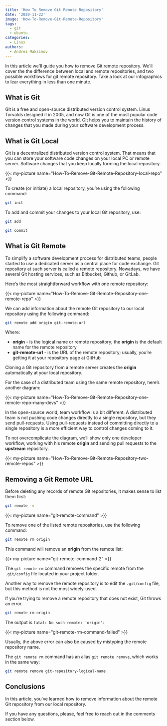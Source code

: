 ```yaml
---
title: 'How To Remove Git Remote Repository'
date: '2020-11-22'
image: 'How-To-Remove-Git-Remote-Repository'
tags:
  - git
  - ubuntu
categories:
  - Linux
authors:
  - Andrei Maksimov
---
```


In this article we'll guide you how to remove Git remote repository. We'll cover the the difference between local and remote repositories, and two possible workflows for git remote repository. Take a look at our infographics to lear everything in less than one minute.

## What is Git

Git is a free and open-source distributed version control system. Linus Torvalds designed it in 2005, and now Git is one of the most popular code version control systems in the world. Git helps you to maintain the history of changes that you made during your software development process.

## What is Git Local

Git is a decentralized distributed version control system. That means that you can store your software code changes on your local PC or remote server. Software changes that you keep locally forming the local repository.

{{< my-picture name="How-To-Remove-Git-Remote-Repository-local-repo" >}}

To create (or initiate) a local repository, you’re using the following command:

```sh
git init
```

To add and commit your changes to your local Git repository, use:

```sh
git add

git commit
```

## What is Git Remote

To simplify a software development process for distributed teams, people started to use a dedicated server as a central place for code exchange. Git repository at such server is called a remote repository. Nowadays, we have several Git hosting services, such as Bitbucket, Github, or GitLab.

Here’s the most straightforward workflow with one remote repository:

{{< my-picture name="How-To-Remove-Git-Remote-Repository-one-remote-repo" >}}

We can add information about the remote Git repository to our local repository using the following command:

```sh
git remote add origin git-remote-url
```

Where:

* **origin** - is the logical name or remote repository; the **origin** is the default name for the remote repository
* **git-remote-url** - is the URL of the remote repository; usually, you’re getting it at your repository page at GitHub

Cloning a Git repository from a remote server creates the **origin** automatically at your local repository.

For the case of a distributed team using the same remote repository, here’s another diagram:

{{< my-picture name="How-To-Remove-Git-Remote-Repository-one-remote-repo-many-devs" >}}

In the open-source world, team workflow is a bit different. A distributed team is not pushing code changes directly to a single repository, but they send pull-requests. Using pull-requests instead of committing directly to a single repository is a more efficient way to control changes coming to it.

To not overcomplicate the diagram, we’ll show only one developer workflow, working with his remote **origin** and sending pull requests to the **upstream** repository.

{{< my-picture name="How-To-Remove-Git-Remote-Repository-two-remote-repos" >}}

## Removing a Git Remote URL

Before deleting any records of remote Git repositories, it makes sense to list them first:

```sh
git remote -v
```

{{< my-picture name="git-remote-command" >}}

To remove one of the listed remote repositories, use the following command:

```sh
git remote rm origin
```

This command will remove an **origin** from the remote list:

{{< my-picture name="git-remote-command-2" >}}

The `git remote rm` command removes the specific remote from the `.git/config` file located in your project folder.

Another way to remove the remote repository is to edit the `.git/config` file, but this method is not the most widely-used.

If you’re trying to remove a remote repository that does not exist, Git throws an error.

```sh
git remote rm origin
```

The output is `fatal: No such remote: 'origin'`:

{{< my-picture name="git-remote-rm-command-failed" >}}

Usually, the above error can also be caused by mistyping the remote repository name.

The `git remote rm` command has an alias `git remote remove`, which works in the same way:

```sh
git remote remove git-repository-logical-name
```

## Conclusions

In this article, you’ve learned how to remove information about the remote Git repository from our local repository.

If you have any questions, please, feel free to reach out in the comments section below.

